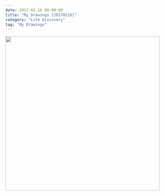 ```yaml
---
date: 2017-02-16 00:00:00
title: "My Drawings [20170216]"
category: "Life Discovery"
tag: "My Drawings"
---
```


<img class="img-responsive center-block" src="https://raw.githubusercontent.com/joshua19881228/my_blogs/master/Life_Discovery/My_Drawings/20170216.jpg" alt="" width="480"/>